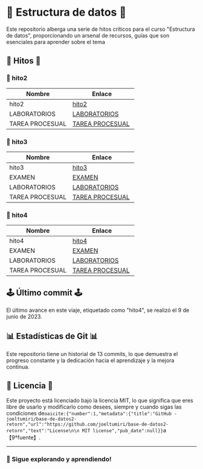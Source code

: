 # 🚀 Estructura de datos 🚀

Este repositorio alberga una serie de hitos críticos para el curso "Estructura de datos", proporcionando un arsenal de recursos, guías que son esenciales para aprender sobre el tema

## 🌟 Hitos 🌟

### 🎯 hito2
| Nombre | Enlace |
|--------|--------|
| hito2  | [hito2](https://github.com/joeltumiri/estructura-de-datos-retorn/tree/main/hito2) |
| LABORATORIOS | [LABORATORIOS](https://github.com/joeltumiri/estructura-de-datos-retorn/tree/main/hito2) |
| TAREA PROCESUAL | [TAREA PROCESUAL](https://github.com/joeltumiri/estructura-de-datos-retorn/tree/main/hito2/tarea%20procesual) |

### 🎯 hito3
| Nombre | Enlace |
|--------|--------|
| hito3  | [hito3](https://github.com/joeltumiri/estructura-de-datos-retorn/tree/main/hito3) |
| EXAMEN | [EXAMEN](https://github.com/joeltumiri/estructura-de-datos-retorn/tree/main/hito3/examen) |
| LABORATORIOS | [LABORATORIOS](https://github.com/joeltumiri/estructura-de-datos-retorn/tree/main/hito3/laboratorios) |
| TAREA PROCESUAL | [TAREA PROCESUAL](https://github.com/joeltumiri/estructura-de-datos-retorn/tree/main/hito3/practica) |

### 🎯 hito4
| Nombre | Enlace |
|--------|--------|
| hito4  | [hito4](https://github.com/joeltumiri/estructura-de-datos-retorn/tree/main/hito4) |
| EXAMEN | [EXAMEN](https://github.com/joeltumiri/estructura-de-datos-retorn/tree/main/hito4/defensa_hito4) |
| LABORATORIOS | [LABORATORIOS](https://github.com/joeltumiri/estructura-de-datos-retorn/tree/main/hito4/laboratorios) |
| TAREA PROCESUAL | [TAREA PROCESUAL](https://github.com/joeltumiri/estructura-de-datos-retorn/tree/main/hito4/practica) |


## 🕹 Último commit 🕹
El último avance en este viaje, etiquetado como "hito4", se realizó el 9 de junio de 2023.

## 📊 Estadísticas de Git 📊
Este repositorio tiene un historial de 13 commits, lo que demuestra el progreso constante y la dedicación hacia el aprendizaje y la mejora continua.

## 📜 Licencia 📜
Este proyecto está licenciado bajo la licencia MIT, lo que significa que eres libre de usarlo y modificarlo como desees, siempre y cuando sigas las condiciones de &#8203;``oaicite:{"number":1,"metadata":{"title":"GitHub - joeltumiri/base-de-datos2-retorn","url":"https://github.com/joeltumiri/base-de-datos2-retorn","text":"License\n\n MIT license","pub_date":null}}``&#8203;a【9†fuente】.

---

### 🎈 Sigue explorando y aprendiendo! 
